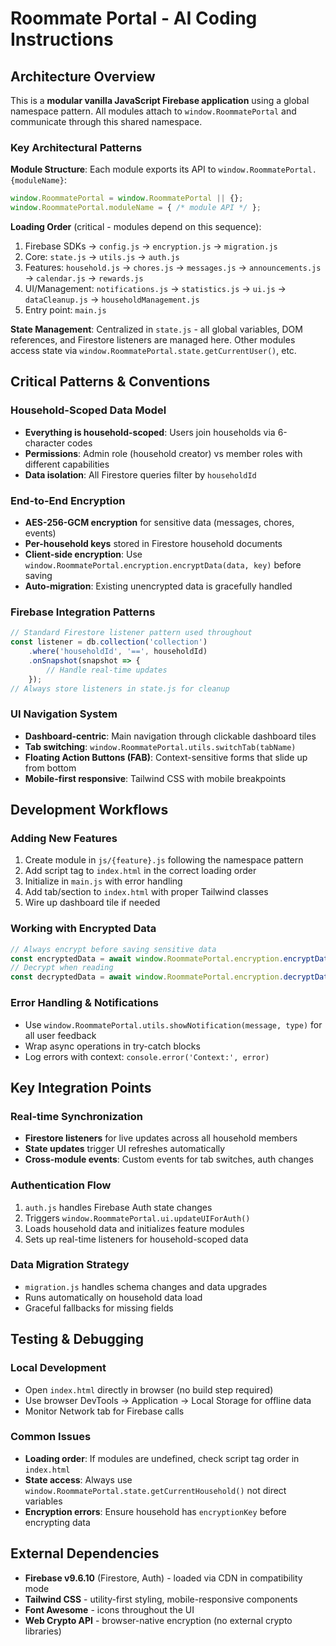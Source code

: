 # Roommate Portal - AI Coding Instructions

## Architecture Overview

This is a **modular vanilla JavaScript Firebase application** using a global namespace pattern. All modules attach to `window.RoommatePortal` and communicate through this shared namespace.

### Key Architectural Patterns

**Module Structure**: Each module exports its API to `window.RoommatePortal.{moduleName}`:
```javascript
window.RoommatePortal = window.RoommatePortal || {};
window.RoommatePortal.moduleName = { /* module API */ };
```

**Loading Order** (critical - modules depend on this sequence):
1. Firebase SDKs → `config.js` → `encryption.js` → `migration.js` 
2. Core: `state.js` → `utils.js` → `auth.js`
3. Features: `household.js` → `chores.js` → `messages.js` → `announcements.js` → `calendar.js` → `rewards.js`
4. UI/Management: `notifications.js` → `statistics.js` → `ui.js` → `dataCleanup.js` → `householdManagement.js`
5. Entry point: `main.js`

**State Management**: Centralized in `state.js` - all global variables, DOM references, and Firestore listeners are managed here. Other modules access state via `window.RoommatePortal.state.getCurrentUser()`, etc.

## Critical Patterns & Conventions

### Household-Scoped Data Model
- **Everything is household-scoped**: Users join households via 6-character codes
- **Permissions**: Admin role (household creator) vs member roles with different capabilities
- **Data isolation**: All Firestore queries filter by `householdId`

### End-to-End Encryption
- **AES-256-GCM encryption** for sensitive data (messages, chores, events)
- **Per-household keys** stored in Firestore household documents
- **Client-side encryption**: Use `window.RoommatePortal.encryption.encryptData(data, key)` before saving
- **Auto-migration**: Existing unencrypted data is gracefully handled

### Firebase Integration Patterns
```javascript
// Standard Firestore listener pattern used throughout
const listener = db.collection('collection')
    .where('householdId', '==', householdId)
    .onSnapshot(snapshot => {
        // Handle real-time updates
    });
// Always store listeners in state.js for cleanup
```

### UI Navigation System
- **Dashboard-centric**: Main navigation through clickable dashboard tiles
- **Tab switching**: `window.RoommatePortal.utils.switchTab(tabName)`
- **Floating Action Buttons (FAB)**: Context-sensitive forms that slide up from bottom
- **Mobile-first responsive**: Tailwind CSS with mobile breakpoints

## Development Workflows

### Adding New Features
1. Create module in `js/{feature}.js` following the namespace pattern
2. Add script tag to `index.html` in the correct loading order
3. Initialize in `main.js` with error handling
4. Add tab/section to `index.html` with proper Tailwind classes
5. Wire up dashboard tile if needed

### Working with Encrypted Data
```javascript
// Always encrypt before saving sensitive data
const encryptedData = await window.RoommatePortal.encryption.encryptData(data, household.encryptionKey);
// Decrypt when reading
const decryptedData = await window.RoommatePortal.encryption.decryptData(encryptedData, household.encryptionKey);
```

### Error Handling & Notifications
- Use `window.RoommatePortal.utils.showNotification(message, type)` for all user feedback
- Wrap async operations in try-catch blocks
- Log errors with context: `console.error('Context:', error)`

## Key Integration Points

### Real-time Synchronization
- **Firestore listeners** for live updates across all household members
- **State updates** trigger UI refreshes automatically
- **Cross-module events**: Custom events for tab switches, auth changes

### Authentication Flow
1. `auth.js` handles Firebase Auth state changes
2. Triggers `window.RoommatePortal.ui.updateUIForAuth()` 
3. Loads household data and initializes feature modules
4. Sets up real-time listeners for household-scoped data

### Data Migration Strategy
- `migration.js` handles schema changes and data upgrades
- Runs automatically on household data load
- Graceful fallbacks for missing fields

## Testing & Debugging

### Local Development
- Open `index.html` directly in browser (no build step required)
- Use browser DevTools → Application → Local Storage for offline data
- Monitor Network tab for Firebase calls

### Common Issues
- **Loading order**: If modules are undefined, check script tag order in `index.html`
- **State access**: Always use `window.RoommatePortal.state.getCurrentHousehold()` not direct variables
- **Encryption errors**: Ensure household has `encryptionKey` before encrypting data

## External Dependencies

- **Firebase v9.6.10** (Firestore, Auth) - loaded via CDN in compatibility mode
- **Tailwind CSS** - utility-first styling, mobile-responsive components
- **Font Awesome** - icons throughout the UI
- **Web Crypto API** - browser-native encryption (no external crypto libraries)
